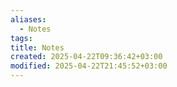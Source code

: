 ```yaml
---
aliases:
  - Notes
tags: 
title: Notes
created: 2025-04-22T09:36:42+03:00
modified: 2025-04-22T21:45:52+03:00
---
```


